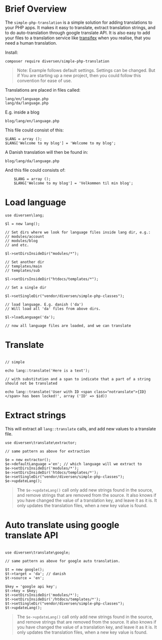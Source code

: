 # Brief Overview

The `simple-php-translation` is a simple solution for adding 
translations to your PHP apps. It makes it easy to translate,
extract translation strings, and to do auto-translation through 
google translate API. It is also easy to add your files to a 
translation service like [transifex](https://www.transifex.com/)
when you realise, that you need a human translation. 

Install: 

    composer require diversen/simple-php-translation

> Note: Example follows default settings. Settings can be changed. But if
> You are starting up a new project, then you could follow this convention
> for ease of use. 

Translations are placed in files called:

    lang/en/language.php
    lang/da/language.php

E.g. inside a blog

    blog/lang/en/language.php

This file could consist of this:

~~~.php
$LANG = array ();
$LANG['Welcome to my blog'] = 'Welcome to my blog';
~~~

A Danish translation will then be found in: 

    blog/lang/da/language.php

And this file could consists of: 

~~~.php
    $LANG = array ();
    $LANG['Welcome to my blog'] = 'Velkommen til min blog';
~~~

# Load language

~~~.php
use diversen\lang;

$l = new lang();

// Set dirs where we look for language files inside lang dir, e.g.: 
// modules/account
// modules/blog
// and etc. 

$l->setDirsInsideDir("modules/*");

// Set another dir
// templates/main
// templates/sub

$l->setDirsInsideDir("htdocs/templates/*");

// Set a single dir

$l->setSingleDir("vendor/diversen/simple-php-classes");

// load language. E.g. danish ('da')
// Will load all 'da' files from above dirs.

$l->loadLanguage('da');

// now all language files are loaded, and we can translate
~~~

# Translate

~~~.php

// simple

echo lang::translate('Here is a text');

// with substitution and a span to indicate that a part of a string should not be translated

echo lang::translate('User with ID <span class="notranslate">{ID}</span> has been locked!', array ('ID' => $id))

~~~

# Extract strings 

This will extract all `lang::translate` calls, and add new values to a translate file. 

~~~.php
use diversen\translate\extractor;

// same pattern as above for extraction

$e = new extractor();
$e->defaultLanguage ='en'; // which language will we extract to
$e->setDirsInsideDir('modules/*');
$e->setDirsInsideDir('htdocs/templates/*');
$e->setSingleDir("vendor/diversen/simple-php-classes");
$e->updateLang();
~~~

> The `$e->updateLang()` call only add new strings found in the source, and remove
> strings that are removed from the source. It also knows if you have changed 
> the value of a translation key, and leave it as it is. It only updates the translation
> files, when a new key value is found.

# Auto translate using google translate API

~~~.php

use diversen\translate\google;

// same pattern as above for google auto translation.

$t = new google();
$t->target = 'da'; // danish
$t->source = 'en';

$key = 'google api key';
$t->key = $key;
$t->setDirsInsideDir('modules/*');
$t->setDirsInsideDir('/htdocs/templates/*');  
$t->setSingleDir("vendor/diversen/simple-php-classes");
$t->updateLang();
~~~

> The `$e->updateLang()` call only add new strings found in the source, and remove
> strings that are removed from the source. It also knows if you have changed 
> the value of a translation key, and leave it as it is. It only updates the translation
> files, when a new key value is found.

